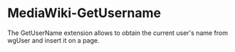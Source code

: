 MediaWiki-GetUsername
=====================

The GetUserName extension allows to obtain the current user's name from wgUser and insert it on a page.
